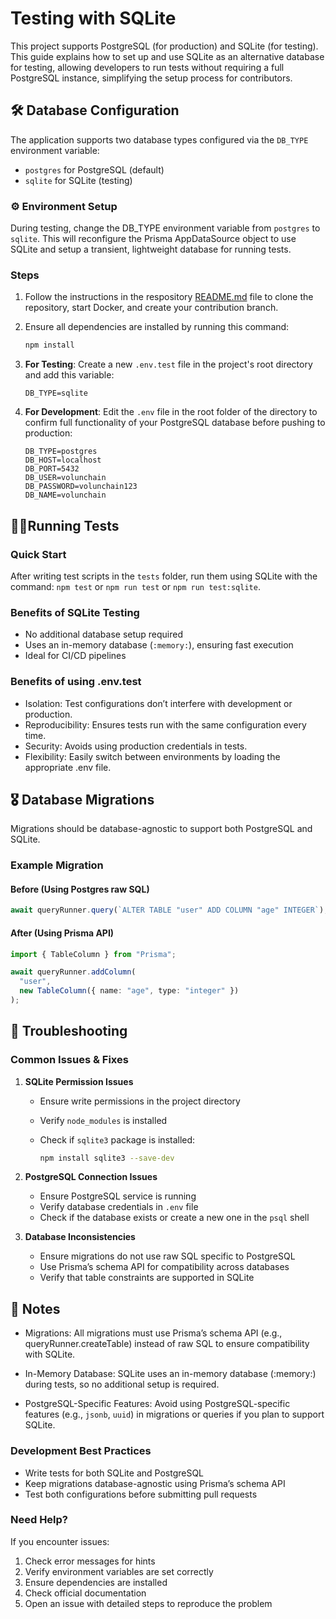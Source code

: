 # Testing with SQLite

This project supports PostgreSQL (for production) and SQLite (for testing). This guide explains how to set up and use SQLite as an alternative database for testing, allowing developers to run tests without requiring a full PostgreSQL instance, simplifying the setup process for contributors.

## 🛠️ Database Configuration

The application supports two database types configured via the `DB_TYPE` environment variable:

- `postgres` for PostgreSQL (default)
- `sqlite` for SQLite (testing)

### ⚙️ Environment Setup

During testing, change the DB_TYPE environment variable from `postgres` to `sqlite`. This will reconfigure the Prisma AppDataSource object to use SQLite and setup a transient, lightweight database for running tests.

### Steps

1. Follow the instructions in the respository [README.md](./readme.md) file to clone the repository, start Docker, and create your contribution branch.

2. Ensure all dependencies are installed by running this command:

   ```bash
   npm install
   ```

3. **For Testing**: Create a new `.env.test` file in the project's root directory and add this variable:

   ```env
   DB_TYPE=sqlite
   ```

4. **For Development**: Edit the `.env` file in the root folder of the directory to confirm full functionality of your PostgreSQL database before pushing to production:

   ```env
   DB_TYPE=postgres
   DB_HOST=localhost
   DB_PORT=5432
   DB_USER=volunchain
   DB_PASSWORD=volunchain123
   DB_NAME=volunchain
   ```

## 🏃‍♂️Running Tests

### Quick Start

After writing test scripts in the `tests` folder, run them using SQLite with the command: `npm test` or `npm run test` or `npm run test:sqlite`.

### Benefits of SQLite Testing

- No additional database setup required
- Uses an in-memory database (`:memory:`), ensuring fast execution
- Ideal for CI/CD pipelines

### Benefits of using .env.test

- Isolation: Test configurations don’t interfere with development or production.
- Reproducibility: Ensures tests run with the same configuration every time.
- Security: Avoids using production credentials in tests.
- Flexibility: Easily switch between environments by loading the appropriate .env file.

## 🎖️ Database Migrations

Migrations should be database-agnostic to support both PostgreSQL and SQLite.

### Example Migration

#### Before (Using Postgres raw SQL)

```typescript
await queryRunner.query(`ALTER TABLE "user" ADD COLUMN "age" INTEGER`);
```

#### After (Using Prisma API)

```typescript
import { TableColumn } from "Prisma";

await queryRunner.addColumn(
  "user",
  new TableColumn({ name: "age", type: "integer" })
);
```

## 🔧 Troubleshooting

### Common Issues & Fixes

1. **SQLite Permission Issues**

   - Ensure write permissions in the project directory
   - Verify `node_modules` is installed
   - Check if `sqlite3` package is installed:

     ```bash
     npm install sqlite3 --save-dev
     ```

2. **PostgreSQL Connection Issues**

   - Ensure PostgreSQL service is running
   - Verify database credentials in `.env` file
   - Check if the database exists or create a new one in the `psql` shell

3. **Database Inconsistencies**

   - Ensure migrations do not use raw SQL specific to PostgreSQL
   - Use Prisma’s schema API for compatibility across databases
   - Verify that table constraints are supported in SQLite

## 📝 Notes

- Migrations: All migrations must use Prisma’s schema API (e.g., queryRunner.createTable) instead of raw SQL to ensure compatibility with SQLite.

- In-Memory Database: SQLite uses an in-memory database (:memory:) during tests, so no additional setup is required.

- PostgreSQL-Specific Features: Avoid using PostgreSQL-specific features (e.g., `jsonb`, `uuid`) in migrations or queries if you plan to support SQLite.

### Development Best Practices

- Write tests for both SQLite and PostgreSQL
- Keep migrations database-agnostic using Prisma’s schema API
- Test both configurations before submitting pull requests

### Need Help?

If you encounter issues:

1. Check error messages for hints
2. Verify environment variables are set correctly
3. Ensure dependencies are installed
4. Check official documentation
5. Open an issue with detailed steps to reproduce the problem
